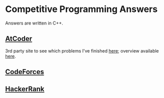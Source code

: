 # Competitive Programming Answers

Answers are written in C++.

## [AtCoder](http://atcoder.jp/)

3rd party site to see which problems I've finished [here](http://kenkoooo.com/atcoder/?kind=index&name=L3Sota); overview available [here](http://kenkoooo.com/atcoder/?name=L3Sota&kind=user).

## [CodeForces](http://codeforces.com/)

## [HackerRank](http://www.hackerrank.com/)

